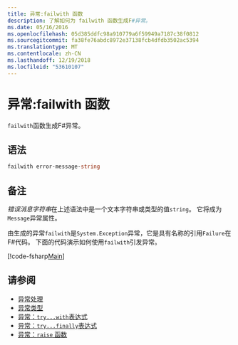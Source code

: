 ```yaml
---
title: 异常:failwith 函数
description: 了解如何为 failwith 函数生成F#异常。
ms.date: 05/16/2016
ms.openlocfilehash: 05d385ddfc98a910779a6f59949a7187c38f0812
ms.sourcegitcommit: fa38fe76abdc8972e37138fcb4dfdb3502ac5394
ms.translationtype: MT
ms.contentlocale: zh-CN
ms.lasthandoff: 12/19/2018
ms.locfileid: "53610107"
---
```

# <a name="exceptions-the-failwith-function"></a>异常:failwith 函数

`failwith`函数生成F#异常。

## <a name="syntax"></a>语法

```fsharp
failwith error-message-string
```

## <a name="remarks"></a>备注

*错误消息字符串*在上述语法中是一个文本字符串或类型的值`string`。 它将成为`Message`异常属性。

由生成的异常`failwith`是`System.Exception`异常，它是具有名称的引用`Failure`在F#代码。 下面的代码演示如何使用`failwith`引发异常。

[!code-fsharp[Main](../../../../samples/snippets/fsharp/lang-ref-2/snippet6001.fs)]

## <a name="see-also"></a>请参阅

- [异常处理](index.md)
- [异常类型](exception-types.md)
- [异常：`try...with`表达式](the-try-with-expression.md)
- [异常：`try...finally`表达式](the-try-finally-expression.md)
- [异常：`raise` 函数](the-raise-function.md)